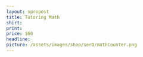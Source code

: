 ```yaml
---
layout: spropost
title: Tutoring Math
shirt:
print:
price: $60
headline:
picture: /assets/images/shop/serD/mathCounter.png
---
```


<div id='product-component-1753380546991'></div>
<script type="text/javascript">
/*<![CDATA[*/
(function () {
  var scriptURL = 'https://sdks.shopifycdn.com/buy-button/latest/buy-button-storefront.min.js';
  if (window.ShopifyBuy) {
    if (window.ShopifyBuy.UI) {
      ShopifyBuyInit();
    } else {
      loadScript();
    }
  } else {
    loadScript();
  }
  function loadScript() {
    var script = document.createElement('script');
    script.async = true;
    script.src = scriptURL;
    (document.getElementsByTagName('head')[0] || document.getElementsByTagName('body')[0]).appendChild(script);
    script.onload = ShopifyBuyInit;
  }
  function ShopifyBuyInit() {
    var client = ShopifyBuy.buildClient({
      domain: 'kingdthemc.myshopify.com',
      storefrontAccessToken: '19d08434d85d491ed47004062a4b5294',
    });
    ShopifyBuy.UI.onReady(client).then(function (ui) {
      ui.createComponent('product', {
        id: '8255332516140',
        node: document.getElementById('product-component-1753380546991'),
        moneyFormat: '%24%7B%7Bamount%7D%7D',
        options: {
  "product": {
    "styles": {
      "product": {
        "@media (min-width: 601px)": {
          "max-width": "calc(25% - 20px)",
          "margin-left": "20px",
          "margin-bottom": "50px"
        }
      },
      "button": {
        ":hover": {
          "background-color": "#5f709b"
        },
        "background-color": "#697cac",
        ":focus": {
          "background-color": "#5f709b"
        },
        "border-radius": "22px"
      }
    },
    "text": {
      "button": "Add to cart"
    }
  },
  "productSet": {
    "styles": {
      "products": {
        "@media (min-width: 601px)": {
          "margin-left": "-20px"
        }
      }
    }
  },
  "modalProduct": {
    "contents": {
      "img": false,
      "imgWithCarousel": true,
      "button": false,
      "buttonWithQuantity": true
    },
    "styles": {
      "product": {
        "@media (min-width: 601px)": {
          "max-width": "100%",
          "margin-left": "0px",
          "margin-bottom": "0px"
        }
      },
      "button": {
        ":hover": {
          "background-color": "#5f709b"
        },
        "background-color": "#697cac",
        ":focus": {
          "background-color": "#5f709b"
        },
        "border-radius": "22px"
      }
    },
    "text": {
      "button": "Add to cart"
    }
  },
  "option": {},
  "cart": {
    "styles": {
      "button": {
        ":hover": {
          "background-color": "#5f709b"
        },
        "background-color": "#697cac",
        ":focus": {
          "background-color": "#5f709b"
        },
        "border-radius": "22px"
      }
    },
    "text": {
      "total": "Subtotal",
      "button": "Checkout"
    }
  },
  "toggle": {
    "styles": {
      "toggle": {
        "background-color": "#697cac",
        ":hover": {
          "background-color": "#5f709b"
        },
        ":focus": {
          "background-color": "#5f709b"
        }
      }
    }
  }
},
      });
    });
  }
})();
/*]]>*/
</script>

